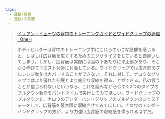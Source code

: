 ```yaml
---
tags:
  - 運動/懸垂
  - 運動/広背筋
---
```

>[ドリアン・イェーツの背中のトレーニングガイドとワイドグリップの迷信 : OneH](https://oneh.blog.jp/fitness/20190102-dorian-yates-on-building-a-better-back-2011-md-article.html)

>ボディビルダーは背中のトレーニング中にこれらの小さな筋群を感じると、しばしば広背筋を広くするためのエクササイズをしていると勘違いしてしまう。しかし、広背筋は実際には脇の下あたりに停止部があり、そこから伸びてウエスト付近に付着している。ワイドグリップでは広背筋のフルレンジ動作はカバーすることができない。それに対して、ナロウなグリップではより優れた伸展とより完全な収縮を得ることができる。私の言うことが信じられないというなら、これを読みながら今すぐ2つのタイプのプルダウン動作をパントマイムで実行してみてほしい。ワイドグリップのプルダウンと、ナロウのアンダーハンドグリップのプルダウンのジェスチャーをして、広背筋を最大限に収縮させてみてほしい。ナロウのアンダーハンドグリップの方が、より力強い広背筋の収縮感を得られるはずだ。

